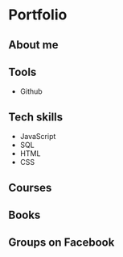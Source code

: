 # Portfolio

## About me

## Tools
* Github

## Tech skills
* JavaScript
* SQL
* HTML
* CSS

## Courses

## Books

## Groups on Facebook

## 
